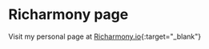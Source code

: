 # Richarmony page

[](https://github.com/richarmony/richarmony.github.io)

Visit my personal page at [Richarmony.io](https://richarmony.github.io/){:target="_blank"}
